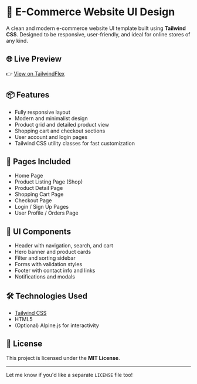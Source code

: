# 🛒 E-Commerce Website UI Design

A clean and modern e-commerce website UI template built using **Tailwind CSS**. Designed to be responsive, user-friendly, and ideal for online stores of any kind.

## 🌐 Live Preview

👉 [View on TailwindFlex](https://tailwindflex.com/@rathanak-phan/e-commerce-website-ui-design)

## 📦 Features

- Fully responsive layout
- Modern and minimalist design
- Product grid and detailed product view
- Shopping cart and checkout sections
- User account and login pages
- Tailwind CSS utility classes for fast customization

## 📁 Pages Included

- Home Page
- Product Listing Page (Shop)
- Product Detail Page
- Shopping Cart Page
- Checkout Page
- Login / Sign Up Pages
- User Profile / Orders Page

## 🧩 UI Components

- Header with navigation, search, and cart
- Hero banner and product cards
- Filter and sorting sidebar
- Forms with validation styles
- Footer with contact info and links
- Notifications and modals

## 🛠️ Technologies Used

- [Tailwind CSS](https://tailwindcss.com/)
- HTML5
- (Optional) Alpine.js for interactivity

## 📝 License

This project is licensed under the **MIT License**.


---

Let me know if you'd like a separate `LICENSE` file too!

